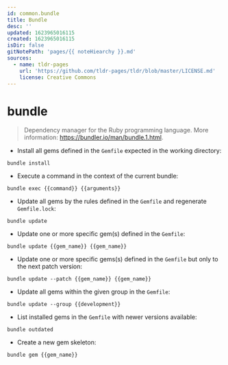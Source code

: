 ```yaml
---
id: common.bundle
title: Bundle
desc: ''
updated: 1623965016115
created: 1623965016115
isDir: false
gitNotePath: 'pages/{{ noteHiearchy }}.md'
sources:
  - name: tldr-pages
    url: 'https://github.com/tldr-pages/tldr/blob/master/LICENSE.md'
    license: Creative Commons
---
```

# bundle

> Dependency manager for the Ruby programming language.
> More information: <https://bundler.io/man/bundle.1.html>.

- Install all gems defined in the `Gemfile` expected in the working directory:

`bundle install`

- Execute a command in the context of the current bundle:

`bundle exec {{command}} {{arguments}}`

- Update all gems by the rules defined in the `Gemfile` and regenerate `Gemfile.lock`:

`bundle update`

- Update one or more specific gem(s) defined in the `Gemfile`:

`bundle update {{gem_name}} {{gem_name}}`

- Update one or more specific gems(s) defined in the `Gemfile` but only to the next patch version:

`bundle update --patch {{gem_name}} {{gem_name}}`

- Update all gems within the given group in the `Gemfile`:

`bundle update --group {{development}}`

- List installed gems in the `Gemfile` with newer versions available:

`bundle outdated`

- Create a new gem skeleton:

`bundle gem {{gem_name}}`

